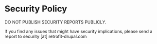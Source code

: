 # Security Policy

DO NOT PUBLISH SECURITY REPORTS PUBLICLY.

If you find any issues that might have security implications, please send a report to security [at] retrofit-drupal.com

